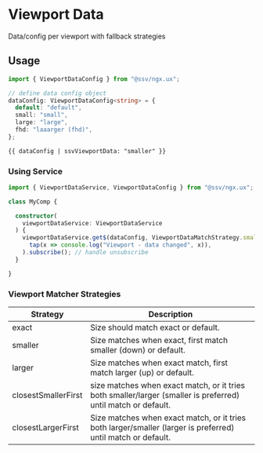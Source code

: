 # Viewport Data
Data/config per viewport with fallback strategies

## Usage

```ts
import { ViewportDataConfig } from "@ssv/ngx.ux";

// define data config object
dataConfig: ViewportDataConfig<string> = {
  default: "default",
  small: "small",
  large: "large",
  fhd: "laaarger (fhd)",
};
```

```html
{{ dataConfig | ssvViewportData: "smaller" }}
```

### Using Service
```ts
import { ViewportDataService, ViewportDataConfig } from "@ssv/ngx.ux";

class MyComp {

  constructor(
    viewportDataService: ViewportDataService
  ) {
    viewportDataService.get$(dataConfig, ViewportDataMatchStrategy.smaller).pipe(
      tap(x => console.log("Viewport - data changed", x)),
    ).subscribe(); // handle unsubscribe
  }

}
```

### Viewport Matcher Strategies

| Strategy            | Description                                                                                                   |
| ------------------- | ------------------------------------------------------------------------------------------------------------- |
| exact               | Size should match exact or default.                                                                           |
| smaller             | Size matches when exact, first match smaller (down) or default.                                               |
| larger              | Size matches when exact match, first match larger (up) or default.                                            |
| closestSmallerFirst | size matches when exact match, or it tries both smaller/larger (smaller is preferred) until match or default. |
| closestLargerFirst  | Size matches when exact match, or it tries both larger/smaller (larger is preferred) until match or default.  |
